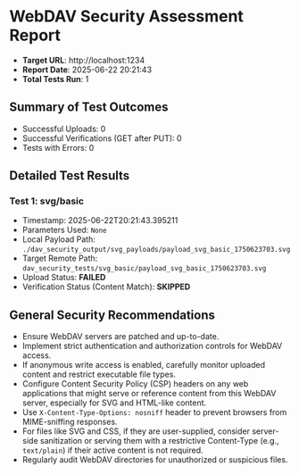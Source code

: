 # WebDAV Security Assessment Report
- **Target URL**: http://localhost:1234
- **Report Date**: 2025-06-22 20:21:43
- **Total Tests Run**: 1

## Summary of Test Outcomes
- Successful Uploads: 0
- Successful Verifications (GET after PUT): 0
- Tests with Errors: 0

## Detailed Test Results

### Test 1: svg/basic
- Timestamp: 2025-06-22T20:21:43.395211
- Parameters Used: `None`
- Local Payload Path: `./dav_security_output/svg_payloads/payload_svg_basic_1750623703.svg`
- Target Remote Path: `dav_security_tests/svg_basic/payload_svg_basic_1750623703.svg`
- Upload Status: **FAILED**
- Verification Status (Content Match): **SKIPPED**

## General Security Recommendations
- Ensure WebDAV servers are patched and up-to-date.
- Implement strict authentication and authorization controls for WebDAV access.
- If anonymous write access is enabled, carefully monitor uploaded content and restrict executable file types.
- Configure Content Security Policy (CSP) headers on any web applications that might serve or reference content from this WebDAV server, especially for SVG and HTML-like content.
- Use `X-Content-Type-Options: nosniff` header to prevent browsers from MIME-sniffing responses.
- For files like SVG and CSS, if they are user-supplied, consider server-side sanitization or serving them with a restrictive Content-Type (e.g., `text/plain`) if their active content is not required.
- Regularly audit WebDAV directories for unauthorized or suspicious files.